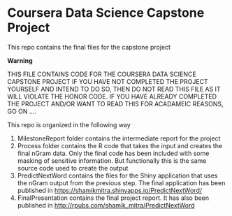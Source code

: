 # Coursera Data Science Capstone Project
This repo contains the final files for the capstone project

**Warning**

THIS FILE CONTAINS CODE FOR THE COURSERA DATA SCIENCE CAPSTONE PROJECT
IF YOU HAVE NOT COMPLETED THE PROJECT YOURSELF AND INTEND TO DO SO, THEN
DO NOT READ THIS FILE AS IT WILL VIOLATE THE HONOR CODE. IF YOU HAVE
ALREADY COMPLETED THE PROJECT AND/OR WANT TO READ THIS FOR ACADAMEIC
REASONS, GO ON ....

This repo is organized in the following way

1. MilestoneReport folder contains the intermediate report for the project
2. Process folder contains the R code that takes the input and creates the final nGram data. Only the final code has been included with some masking of sensitive information. But functionally this is the same source code used to create the output
3. PredictNextWord contains the files for the Shiny application that uses the nGram output from the previous step. The final application has been published in https://shamikmitra.shinyapps.io/PredictNextWord/
4. FinalPresentation contains the final project report. It has also been published in http://rpubs.com/shamik_mitra/PredictNextWord
